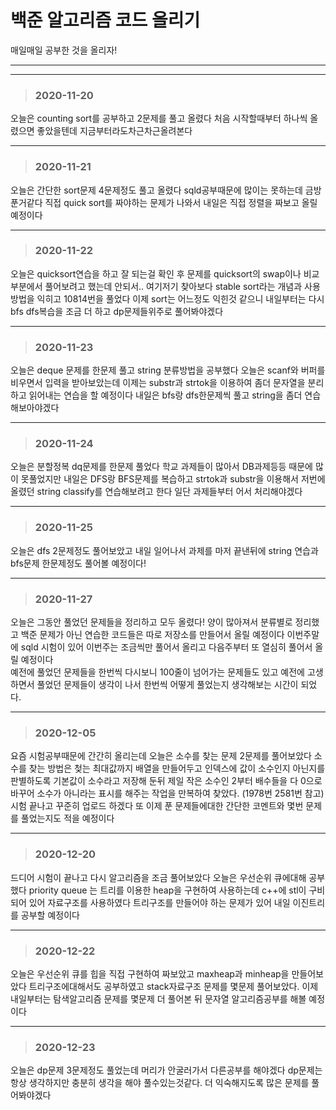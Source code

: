 # 백준 알고리즘 코드 올리기
매일매일 공부한 것을 올리자!


---
***

> ### 2020-11-20

오늘은 counting sort를 공부하고 2문제를 풀고 올렸다 처음 시작할때부터 하나씩 올렸으면 좋았을텐데 지금부터라도차근차근올려본다

---

> ### 2020-11-21

오늘은 간단한 sort문제 4문제정도 풀고 올렸다 sqld공부때문에 많이는 못하는데 금방 푼거같다 직접 quick sort를 짜야하는 문제가 나와서
 내일은 직접 정렬을 짜보고 올릴예정이다

---

> ### 2020-11-22
오늘은 quicksort연습을 하고 잘 되는걸 확인 후 문제를 quicksort의 swap이나 비교부분에서 풀어보려고 했는데 안되서.. 여기저기 찾아보다 
stable sort라는 개념과 사용방법을 익히고 10814번을 풀었다 이제 sort는
어느정도 익힌것 같으니 내일부터는 다시 bfs dfs복습을 조금 더 하고 dp문제들위주로 풀어봐야겠다

---

> ### 2020-11-23

오늘은 deque 문제를 한문제 풀고 string 분류방법을 공부했다 오늘은 scanf와 버퍼를 비우면서 입력을 받아보았는데
이제는 substr과 strtok을 이용하여 좀더 문자열을 분리하고 읽어내는 연습을 할 예정이다
내일은 bfs랑 dfs한문제씩 풀고 string을 좀더 연습해보아야겠다

---

> ### 2020-11-24

오늘은 분할정복 dq문제를 한문제 풀었다 학교 과제들이 많아서 DB과제등등 때문에 많이 못풀었지만 내일은 DFS랑 BFS문제를 복습하고 strtok과 substr을 이용해서 저번에 올렸던
string classify를 연습해보려고 한다 일단 과제들부터 어서 처리해야겠다

---

> ### 2020-11-25

오늘은 dfs 2문제정도 풀어보았고 내일 일어나서 과제를 마저 끝낸뒤에 string 연습과 bfs문제 한문제정도 풀어볼 예정이다! 

---

>### 2020-11-27

오늘은 그동안 풀었던 문제들을 정리하고 모두 올렸다! 양이 많아져서 분류별로 정리했고 백준 문제가 아닌 연습한 코드들은 따로 저장소를 만들어서 올릴 예정이다
이번주말에 sqld 시험이 있어 이번주는 조금씩만 풀어서 올리고 다음주부터 또 열심히 풀어서 올릴 예정이다  
예전에 풀었던 문제들을 한번씩 다시보니 100줄이 넘어가는 문제들도 있고 예전에 고생하면서 풀었던 문제들이 생각이 나서 한번씩 어떻게 풀었는지 생각해보는 시간이 되었다.

---

>### 2020-12-05

요즘 시험공부때문에 간간히 올리는데 오늘은 소수를 찾는 문제 2문제를 풀어보았다 소수를 찾는 방법은 첮는 최대값까지 배열을 만들어두고 인덱스에 값이 소수인지 아닌지를 
판별하도록 기본값이 소수라고 저장해 둔뒤 제일 작은 소수인 2부터 배수들을 다 0으로 바꾸어 소수가 아니라는 표시를 해주는 작업을 만복하여 찾았다. (1978번 2581번 참고)
시험 끝나고 꾸준히 업로드 하겠다 또 이제 푼 문제들에대한 간단한 코멘트와 몇번 문제를 풀었는지도 적을 예정이다


---

>### 2020-12-20

드디어 시험이 끝나고 다시 알고리즘을 조금 풀어보았다 오늘은 우선순위 큐에대해 공부했다 priority queue 는 트리를 이용한 heap을 구현하여 사용하는데 c++에 stl이 구비되어 있어
자료구조를 사용하였다 트리구조를 만들어야 하는 문제가 있어 내일 이진트리를 공부할 예정이다

---

>### 2020-12-22

오늘은 우선순위 큐를 힙을 직접 구현하여 짜보았고 maxheap과 minheap을 만들어보았다 트리구조에대해서도 공부하였고 stack자료구조 문제를 몇문제 풀어보았다. 이제내일부터는 탐색알고리즘 문제를
몇문제 더 풀어본 뒤 문자열 알고리즘공부를 해볼 예정이다

---

>### 2020-12-23

오늘은 dp문제 3문제정도 풀었는데 머리가 안굴러가서 다른공부를 해야겠다 dp문제는 항상 생각하지만 충분히 생각을 해야 풀수있는것같다. 더 익숙해지도록 많은 문제를 풀어봐야겠다


